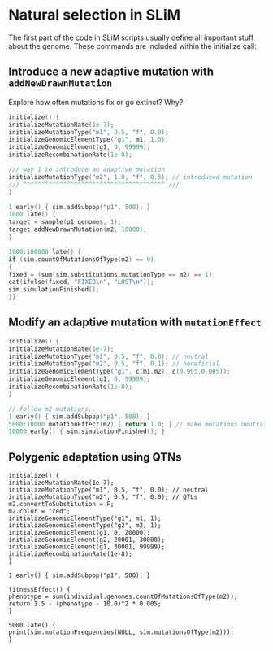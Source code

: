 # Natural selection in SLiM

The first part of the code in SLiM scripts usually define all important stuff about the genome. These commands are included within the initialize call:

## Introduce a new adaptive mutation with `addNewDrawnMutation`
Explore how often mutations fix or go extinct? Why?
```c++
initialize() {
initializeMutationRate(1e-7);
initializeMutationType("m1", 0.5, "f", 0.0);
initializeGenomicElementType("g1", m1, 1.0);
initializeGenomicElement(g1, 0, 99999);
initializeRecombinationRate(1e-8);

/// way 1 to introduce an adaptive mutation
initializeMutationType("m2", 1.0, "f", 0.5); // introduced mutation
/// ^^^^^^^^^^^^^^^^^^^^^^^^^^^^^^^^^^^^^^^ ///
}

1 early() { sim.addSubpop("p1", 500); }
1000 late() {
target = sample(p1.genomes, 1);
target.addNewDrawnMutation(m2, 10000);
}

1000:100000 late() {
if (sim.countOfMutationsOfType(m2) == 0)
{
fixed = (sum(sim.substitutions.mutationType == m2) == 1);
cat(ifelse(fixed, "FIXED\n", "LOST\n"));
sim.simulationFinished();
}}
```

## Modify an adaptive mutation with `mutationEffect`
```c++
initialize() {
initializeMutationRate(1e-7);
initializeMutationType("m1", 0.5, "f", 0.0); // neutral
initializeMutationType("m2", 0.5, "f", 0.1); // beneficial
initializeGenomicElementType("g1", c(m1,m2), c(0.995,0.005));
initializeGenomicElement(g1, 0, 99999);
initializeRecombinationRate(1e-8);
}

// follow m2 mutations...
1 early() { sim.addSubpop("p1", 500); }
5000:10000 mutationEffect(m2) { return 1.0; } // make mutations neutral again
10000 early() { sim.simulationFinished(); }
```

## Polygenic adaptation using QTNs

```c+
initialize() {
initializeMutationRate(1e-7);
initializeMutationType("m1", 0.5, "f", 0.0); // neutral
initializeMutationType("m2", 0.5, "f", 0.0); // QTLs
m2.convertToSubstitution = F;
m2.color = "red";
initializeGenomicElementType("g1", m1, 1);
initializeGenomicElementType("g2", m2, 1);
initializeGenomicElement(g1, 0, 20000);
initializeGenomicElement(g2, 20001, 30000);
initializeGenomicElement(g1, 30001, 99999);
initializeRecombinationRate(1e-8);
}

1 early() { sim.addSubpop("p1", 500); }

fitnessEffect() {
phenotype = sum(individual.genomes.countOfMutationsOfType(m2));
return 1.5 - (phenotype - 10.0)^2 * 0.005;
}

5000 late() {
print(sim.mutationFrequencies(NULL, sim.mutationsOfType(m2)));
}
```
